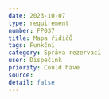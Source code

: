 ```yaml
---
date: 2023-10-07
type: requirement
number: FP037
title: Mapa řidičů
tags: Funkční
category: Správa rezervací
user: Dispečink
priority: Could have
source: 
detail: false
---
```


